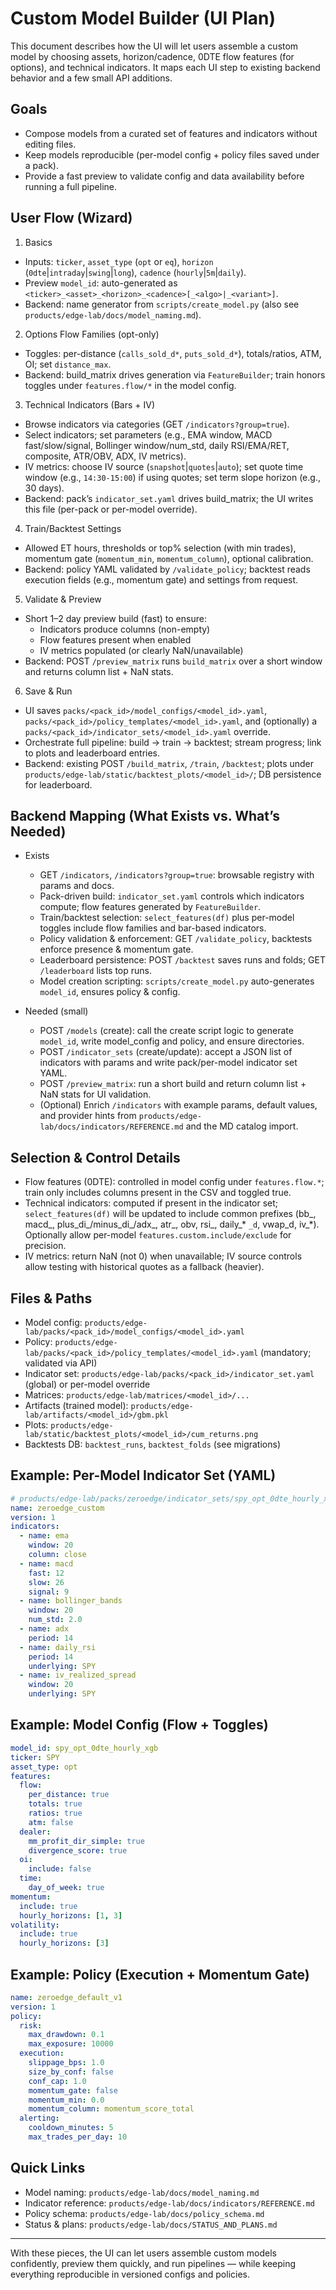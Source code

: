 # Custom Model Builder (UI Plan)

This document describes how the UI will let users assemble a custom model by choosing assets, horizon/cadence, 0DTE flow features (for options), and technical indicators. It maps each UI step to existing backend behavior and a few small API additions.

## Goals
- Compose models from a curated set of features and indicators without editing files.
- Keep models reproducible (per-model config + policy files saved under a pack).
- Provide a fast preview to validate config and data availability before running a full pipeline.

## User Flow (Wizard)

1) Basics
- Inputs: `ticker`, `asset_type` (`opt` or `eq`), `horizon` (`0dte`|`intraday`|`swing`|`long`), `cadence` (`hourly`|`5m`|`daily`).
- Preview `model_id`: auto-generated as `<ticker>_<asset>_<horizon>_<cadence>[_<algo>|_<variant>]`.
- Backend: name generator from `scripts/create_model.py` (also see `products/edge-lab/docs/model_naming.md`).

2) Options Flow Families (opt-only)
- Toggles: per-distance (`calls_sold_d*`, `puts_sold_d*`), totals/ratios, ATM, OI; set `distance_max`.
- Backend: build_matrix drives generation via `FeatureBuilder`; train honors toggles under `features.flow/*` in the model config.

3) Technical Indicators (Bars + IV)
- Browse indicators via categories (GET `/indicators?group=true`).
- Select indicators; set parameters (e.g., EMA window, MACD fast/slow/signal, Bollinger window/num_std, daily RSI/EMA/RET, composite, ATR/OBV, ADX, IV metrics).
- IV metrics: choose IV source (`snapshot`|`quotes`|`auto`); set quote time window (e.g., `14:30-15:00`) if using quotes; set term slope horizon (e.g., 30 days).
- Backend: pack’s `indicator_set.yaml` drives build_matrix; the UI writes this file (per-pack or per-model override).

4) Train/Backtest Settings
- Allowed ET hours, thresholds or top% selection (with min trades), momentum gate (`momentum_min`, `momentum_column`), optional calibration.
- Backend: policy YAML validated by `/validate_policy`; backtest reads execution fields (e.g., momentum gate) and settings from request.

5) Validate & Preview
- Short 1–2 day preview build (fast) to ensure:
  - Indicators produce columns (non-empty)
  - Flow features present when enabled
  - IV metrics populated (or clearly NaN/unavailable)
- Backend: POST `/preview_matrix` runs `build_matrix` over a short window and returns column list + NaN stats.

6) Save & Run
- UI saves `packs/<pack_id>/model_configs/<model_id>.yaml`, `packs/<pack_id>/policy_templates/<model_id>.yaml`, and (optionally) a `packs/<pack_id>/indicator_sets/<model_id>.yaml` override.
- Orchestrate full pipeline: build → train → backtest; stream progress; link to plots and leaderboard entries.
- Backend: existing POST `/build_matrix`, `/train`, `/backtest`; plots under `products/edge-lab/static/backtest_plots/<model_id>/`; DB persistence for leaderboard.

## Backend Mapping (What Exists vs. What’s Needed)

- Exists
  - GET `/indicators`, `/indicators?group=true`: browsable registry with params and docs.
  - Pack-driven build: `indicator_set.yaml` controls which indicators compute; flow features generated by `FeatureBuilder`.
  - Train/backtest selection: `select_features(df)` plus per-model toggles include flow families and bar-based indicators.
  - Policy validation & enforcement: GET `/validate_policy`, backtests enforce presence & momentum gate.
  - Leaderboard persistence: POST `/backtest` saves runs and folds; GET `/leaderboard` lists top runs.
  - Model creation scripting: `scripts/create_model.py` auto-generates `model_id`, ensures policy & config.

- Needed (small)
  - POST `/models` (create): call the create script logic to generate `model_id`, write model_config and policy, and ensure directories.
  - POST `/indicator_sets` (create/update): accept a JSON list of indicators with params and write pack/per-model indicator set YAML.
  - POST `/preview_matrix`: run a short build and return column list + NaN stats for UI validation.
  - (Optional) Enrich `/indicators` with example params, default values, and provider hints from `products/edge-lab/docs/indicators/REFERENCE.md` and the MD catalog import.

## Selection & Control Details

- Flow features (0DTE): controlled in model config under `features.flow.*`; train only includes columns present in the CSV and toggled true.
- Technical indicators: computed if present in the indicator set; `select_features(df)` will be updated to include common prefixes (bb_, macd_, plus_di_/minus_di_/adx_, atr_, obv, rsi_, daily_* `_d`, vwap_d, iv_*). Optionally allow per-model `features.custom.include/exclude` for precision.
- IV metrics: return NaN (not 0) when unavailable; IV source controls allow testing with historical quotes as a fallback (heavier).

## Files & Paths
- Model config: `products/edge-lab/packs/<pack_id>/model_configs/<model_id>.yaml`
- Policy: `products/edge-lab/packs/<pack_id>/policy_templates/<model_id>.yaml` (mandatory; validated via API)
- Indicator set: `products/edge-lab/packs/<pack_id>/indicator_set.yaml` (global) or per-model override
- Matrices: `products/edge-lab/matrices/<model_id>/...`
- Artifacts (trained model): `products/edge-lab/artifacts/<model_id>/gbm.pkl`
- Plots: `products/edge-lab/static/backtest_plots/<model_id>/cum_returns.png`
- Backtests DB: `backtest_runs`, `backtest_folds` (see migrations)

## Example: Per-Model Indicator Set (YAML)
```yaml
# products/edge-lab/packs/zeroedge/indicator_sets/spy_opt_0dte_hourly_xgb.yaml
name: zeroedge_custom
version: 1
indicators:
  - name: ema
    window: 20
    column: close
  - name: macd
    fast: 12
    slow: 26
    signal: 9
  - name: bollinger_bands
    window: 20
    num_std: 2.0
  - name: adx
    period: 14
  - name: daily_rsi
    period: 14
    underlying: SPY
  - name: iv_realized_spread
    window: 20
    underlying: SPY
```

## Example: Model Config (Flow + Toggles)
```yaml
model_id: spy_opt_0dte_hourly_xgb
ticker: SPY
asset_type: opt
features:
  flow:
    per_distance: true
    totals: true
    ratios: true
    atm: false
  dealer:
    mm_profit_dir_simple: true
    divergence_score: true
  oi:
    include: false
  time:
    day_of_week: true
momentum:
  include: true
  hourly_horizons: [1, 3]
volatility:
  include: true
  hourly_horizons: [3]
```

## Example: Policy (Execution + Momentum Gate)
```yaml
name: zeroedge_default_v1
version: 1
policy:
  risk:
    max_drawdown: 0.1
    max_exposure: 10000
  execution:
    slippage_bps: 1.0
    size_by_conf: false
    conf_cap: 1.0
    momentum_gate: false
    momentum_min: 0.0
    momentum_column: momentum_score_total
  alerting:
    cooldown_minutes: 5
    max_trades_per_day: 10
```

## Quick Links
- Model naming: `products/edge-lab/docs/model_naming.md`
- Indicator reference: `products/edge-lab/docs/indicators/REFERENCE.md`
- Policy schema: `products/edge-lab/docs/policy_schema.md`
- Status & plans: `products/edge-lab/docs/STATUS_AND_PLANS.md`

***

With these pieces, the UI can let users assemble custom models confidently, preview them quickly, and run pipelines — while keeping everything reproducible in versioned configs and policies.
